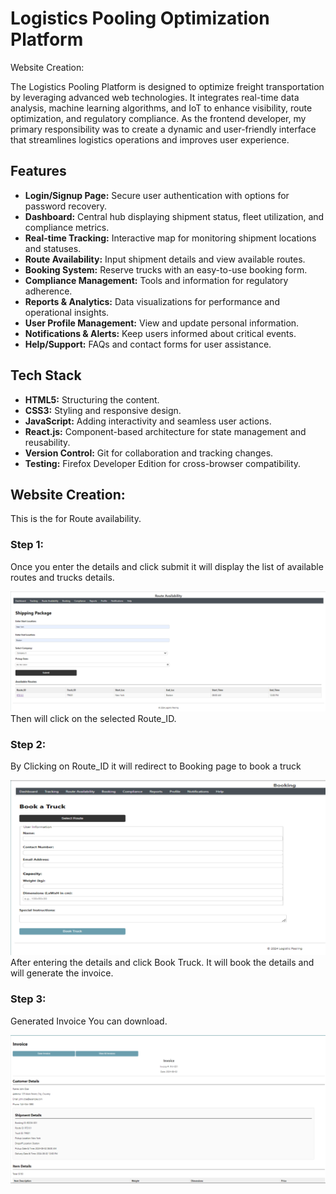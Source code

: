 # Logistics Pooling Optimization Platform
Website Creation: 

The Logistics Pooling Platform is designed to optimize freight transportation by leveraging advanced web technologies. It integrates real-time data analysis, machine learning algorithms, and IoT to enhance visibility, route optimization, and regulatory compliance. As the frontend developer, my primary responsibility was to create a dynamic and user-friendly interface that streamlines logistics operations and improves user experience.

## Features
- **Login/Signup Page:** Secure user authentication with options for password recovery.
- **Dashboard:** Central hub displaying shipment status, fleet utilization, and compliance metrics.
- **Real-time Tracking:** Interactive map for monitoring shipment locations and statuses.
- **Route Availability:** Input shipment details and view available routes.
- **Booking System:** Reserve trucks with an easy-to-use booking form.
- **Compliance Management:** Tools and information for regulatory adherence.
- **Reports & Analytics:** Data visualizations for performance and operational insights.
- **User Profile Management:** View and update personal information.
- **Notifications & Alerts:** Keep users informed about critical events.
- **Help/Support:** FAQs and contact forms for user assistance.

## Tech Stack
- **HTML5:** Structuring the content.
- **CSS3:** Styling and responsive design.
- **JavaScript:** Adding interactivity and seamless user actions.
- **React.js:** Component-based architecture for state management and reusability.
- **Version Control:** Git for collaboration and tracking changes.
- **Testing:** Firefox Developer Edition for cross-browser compatibility.

## Website Creation: 

This is the for Route availability. 

### Step 1: 

Once you enter the details and click submit it will display the list of available routes and trucks details.  

![My Image](route.png)
Then will click on the selected Route_ID.  

### Step 2: 

By Clicking on Route_ID it will redirect to Booking page to book a truck

![My Image](bookatruck.png)
After entering the details and click Book Truck. It will book the details and will generate the invoice.

### Step 3: 

Generated Invoice You can download.

![My Image](invoice.png)
